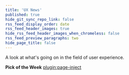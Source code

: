 ```yaml
---
title: 'UX News'
published: true
hide_git_sync_repo_link: false
rss_feed_display_order: date
rss_feed_header_images: true
hide_rss_feed_header_images_when_chromeless: false
rss_feed_preview_paragraphs: two
hide_page_title: false
---
```


A look at what's going on in the field of user experience.

**Pick of the Week**
[plugin:page-inject](/web-pick-of-the-week)
